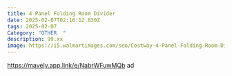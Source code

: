 ```yaml
---
title: 4 Panel Folding Room Divider
date: 2025-02-07T02:16:12.830Z
tags: 2025-02-07
Category: "OTHER  "
description: 99.xx
image: https://i5.walmartimages.com/seo/Costway-4-Panel-Folding-Room-Divider-Screen-W-3-Display-Shelves-5-6-Ft-Tall_08a282bc-c378-4916-b260-56f9bf227035_1.57c6b95fcca959ea83260d248fda1d04.jpeg?odnHeight=2000&odnWidth=2000&odnBg=FFFFFF
---
```

https://mavely.app.link/e/NabrWFuwMQb   ad